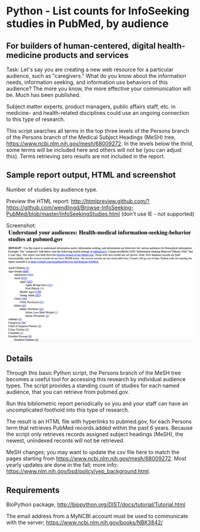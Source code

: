 # Python - List counts for InfoSeeking studies in PubMed, by audience

## For builders of human-centered, digital health-medicine products and services

Task: Let's say you are creating a new web resource for a particular 
audience, such as "caregivers." What do you know about the information
needs, information seeking, and information use behaviors of this audience? 
The more you know, the more effective your communication will be. Much has 
been published.

Subject matter experts, product managers, public affairs staff, etc. in
medicine- and health-related disciplines could use an ongoing connection to
this type of research.

This script searches all terms in the top three levels of the Persons branch
of the Persons branch of the Medical Subject Headings (MeSH) tree, 
https://www.ncbi.nlm.nih.gov/mesh/68009272. In the levels below the thrid, some
terms will be included here and others will not be (you can adjust this). Terms 
retrieving zero results are not included in the report.

## Sample report output, HTML and screenshot

Number of studies by audience type. 

Preview the HTML report: http://htmlpreview.github.com/?https://github.com/wendlingd/Browse-InfoSeeking-PubMed/blob/master/InfoSeekingStudies.html (don't use IE - not supported)

Screenshot: 
![screenshot](UserStudiesReport.png)

## Details

Through this basic Python script, the Persons branch of the MeSH tree becomes a
useful tool for accessing this research by individual audience types. The
script provides a standing count of studies for each named audience, that you
can retrieve from pubmed.gov.

Run this bibliometric report periodically so you and your staff can have an 
uncomplicated foothold into this type of research.

The result is an HTML file with hyperlinks to pubmed.gov, for each Persons 
term that retrieves PubMed records added within the past 6 years. Because
the script only retrieves records assigned subject headings (MeSH), the newest,
unindexed records will not be retrieved.

MeSH changes; you may want to update the csv file here to match the pages
starting from https://www.ncbi.nlm.nih.gov/mesh/68009272. Most yearly updates
are done in the fall; more info: https://www.nlm.nih.gov/bsd/policy/yep_background.html.

## Requirements

BioPython package, http://biopython.org/DIST/docs/tutorial/Tutorial.html

The email address from a MyNCBI account must be used to communicate with the 
server; https://www.ncbi.nlm.nih.gov/books/NBK3842/
